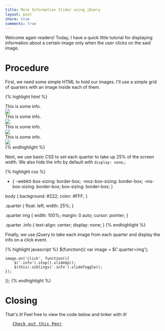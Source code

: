 ```yaml
---
title: More Information Slider using jQuery
layout: post
share: true
comments: true
---
```


Welcome again readers! Today, I have a quick little tutorial for displaying information about a certain image only when the user clicks on the said image.

# Procedure

First, we need some simple HTML to hold our images. I'll use a simple grid of quarters with an image inside each of them.

{% highlight html %}
<div class="quarter">
    <div class="info">
    	This is some info.
    </div>
    <img src="http://lorempixel.com/300/300/people/">
</div>

<div class="quarter">
    <div class="info">
    	This is some info.
    </div>
    <img src="http://lorempixel.com/300/300/abstract/">
</div>

<div class="quarter">
    <div class="info">
    	This is some info.
    </div>
    <img src="http://lorempixel.com/300/300/city/">
</div>

<div class="quarter">
    <div class="info">
    	This is some info.
    </div>
    <img src="http://lorempixel.com/300/300/sports/">
</div>
{% endhighlight %}

Next, we use basic CSS to set each quarter to take up 25% of the screen width. We also hide the info by default with `display: none;`.

{% highlight css %}
* {
    -webkit-box-sizing: border-box;
    -moz-box-sizing: border-box;
    -ms-box-sizing: border-box;
    box-sizing: border-box;
}

body {
    background: #222;
    color: #FFF;
}

.quarter {
    float: left;
    width: 25%;
}

.quarter img {
    width: 100%;
    margin: 0 auto;
    cursor: pointer;
}

.quarter .info {
    text-align: center;
    display: none;
}
{% endhighlight %}

Finally, we use jQuery to take each image from each quarter and display the info on a click event.

{% highlight javascript %}
$(function(){
	var image = $('.quarter>img');

	image.on('click', function(){
		$('.info').stop().slideUp();
		$(this).siblings('.info').slideToggle();
	});
});
{% endhighlight %}

# Closing

That's it! Feel free to view the code below and tinker with it!
<pre class="codepen" data-height="300" data-type="result" data-href="EKFoi" data-user="srig99" data-safe="true"> <code> </code> <a href="http://codepen.io/srig99/pen/EKFoi">Check out this Pen!</a> </pre>
<script src="http://codepen.io/assets/embed/ei.js"> </script>